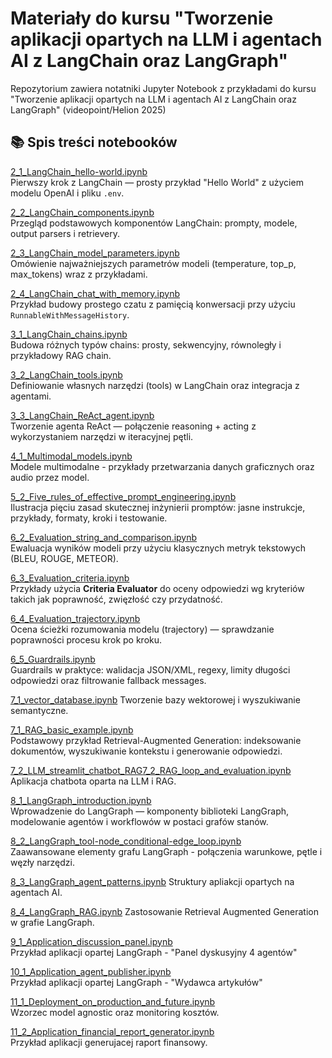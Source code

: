 # Materiały do kursu "Tworzenie aplikacji opartych na LLM i agentach AI z LangChain oraz LangGraph"

Repozytorium zawiera notatniki Jupyter Notebook z przykładami do kursu "Tworzenie aplikacji opartych na LLM i agentach AI z LangChain oraz LangGraph" (videopoint/Helion 2025)

## 📚 Spis treści notebooków

[2_1_LangChain_hello-world.ipynb](2_1_LangChain_hello_world.ipynb)  
Pierwszy krok z LangChain — prosty przykład "Hello World" z użyciem modelu OpenAI i pliku `.env`.

[2_2_LangChain_components.ipynb](2_2_LangChain_core_components.ipynb)  
Przegląd podstawowych komponentów LangChain: prompty, modele, output parsers i retrievery.

[2_3_LangChain_model_parameters.ipynb](2_3_LangChain_model_parameters.ipynb)  
Omówienie najważniejszych parametrów modeli (temperature, top_p, max_tokens) wraz z przykładami.

[2_4_LangChain_chat_with_memory.ipynb](2_4_LangChain_chat_with_memory.ipynb)  
Przykład budowy prostego czatu z pamięcią konwersacji przy użyciu `RunnableWithMessageHistory`.

[3_1_LangChain_chains.ipynb](3_1_LangChain_chains.ipynb)  
Budowa różnych typów chains: prosty, sekwencyjny, równoległy i przykładowy RAG chain.

[3_2_LangChain_tools.ipynb](3_2_LangChain_tools.ipynb)  
Definiowanie własnych narzędzi (tools) w LangChain oraz integracja z agentami.

[3_3_LangChain_ReAct_agent.ipynb](3_3_LangChain_ReAct_agent.ipynb)  
Tworzenie agenta ReAct — połączenie reasoning + acting z wykorzystaniem narzędzi w iteracyjnej pętli.

[4_1_Multimodal_models.ipynb](4_1_Multimodal_models.ipynb)  
Modele multimodalne - przykłady przetwarzania danych graficznych oraz audio przez model.

[5_2_Five_rules_of_effective_prompt_engineering.ipynb](5_2_Five_rules_of_effective_prompt_engineering.ipynb)  
Ilustracja pięciu zasad skutecznej inżynierii promptów: jasne instrukcje, przykłady, formaty, kroki i testowanie.

[6_2_Evaluation_string_and_comparison.ipynb](6_2_Evaluation_string_and_comparison.ipynb)  
Ewaluacja wyników modeli przy użyciu klasycznych metryk tekstowych (BLEU, ROUGE, METEOR).

[6_3_Evaluation_criteria.ipynb](6_3_Evaluation_criteria.ipynb)  
Przykłady użycia **Criteria Evaluator** do oceny odpowiedzi wg kryteriów takich jak poprawność, zwięzłość czy przydatność.

[6_4_Evaluation_trajectory.ipynb](6_4_Evaluation_trajectory.ipynb)  
Ocena ścieżki rozumowania modelu (trajectory) — sprawdzanie poprawności procesu krok po kroku.

[6_5_Guardrails.ipynb](6_5_Guardrails.ipynb)  
Guardrails w praktyce: walidacja JSON/XML, regexy, limity długości odpowiedzi oraz filtrowanie fallback messages.

[7_1_vector_database.ipynb](7_1_vector_database.ipynb)
Tworzenie bazy wektorowej i wyszukiwanie semantyczne.

[7_1_RAG_basic_example.ipynb](7_1_RAG_basic_example.ipynb)  
Podstawowy przykład Retrieval-Augmented Generation: indeksowanie dokumentów, wyszukiwanie kontekstu i generowanie odpowiedzi.

[7_2_LLM_streamlit_chatbot_RAG](7_2_LLM_streamlit_chatbot_RAG)[7_2_RAG_loop_and_evaluation.ipynb](7_2_RAG_loop_and_evaluation.ipynb)  
Aplikacja chatbota oparta na LLM i RAG.

[8_1_LangGraph_introduction.ipynb](8_1_LangGraph_introduction.ipynb)  
Wprowadzenie do LangGraph — komponenty biblioteki LangGraph, modelowanie agentów i workflowów w postaci grafów stanów.

[8_2_LangGraph_tool-node_conditional-edge_loop.ipynb](8_2_LangGraph_tool_node_conditional_edge_loop.ipynb)  
Zaawansowane elementy grafu LangGraph - połączenia warunkowe, pętle i węzły narzędzi.

[8_3_LangGraph_agent_patterns.ipynb](8_3_LangGraph_agent_patterns.ipynb)
Struktury apliakcji opartych na agentach AI.

[8_4_LangGraph_RAG.ipynb](8_4_LangGraph_RAG.ipynb)
Zastosowanie Retrieval Augmented Generation w grafie LangGraph.

[9_1_Application_discussion_panel.ipynb](9_1_Application_discussion_panel.ipynb)  
Przykład aplikacji opartej LangGraph - "Panel dyskusyjny 4 agentów"

[10_1_Application_agent_publisher.ipynb](9_1_Application_agent_publisher.ipynb)  
Przykład aplikacji opartej LangGraph - "Wydawca artykułów"

[11_1_Deployment_on_production_and_future.ipynb](11_1_Deployment_on_production_and_future.ipynb)  
Wzorzec model agnostic oraz monitoring kosztów.

[11_2_Application_financial_report_generator.ipynb](11_2_Application_financial_report_generator.ipynb)  
Przykład aplikacji generujacej raport finansowy.